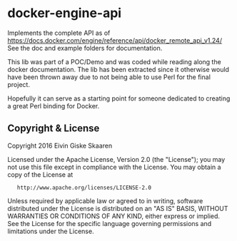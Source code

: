 # docker-engine-api

Implements the complete API as of https://docs.docker.com/engine/reference/api/docker_remote_api_v1.24/
See the doc and example folders for documentation.

This lib was part of a POC/Demo and was coded while reading along the docker documentation.
The lib has been extracted since it otherwise would have been thrown away due to not being able to use Perl for the final project.

Hopefully it can serve as a starting point for someone dedicated to creating a great Perl binding for Docker.

## Copyright & License 

   Copyright 2016 Eivin Giske Skaaren

   Licensed under the Apache License, Version 2.0 (the "License");
   you may not use this file except in compliance with the License.
   You may obtain a copy of the License at

       http://www.apache.org/licenses/LICENSE-2.0

   Unless required by applicable law or agreed to in writing, software
   distributed under the License is distributed on an "AS IS" BASIS,
   WITHOUT WARRANTIES OR CONDITIONS OF ANY KIND, either express or implied.
   See the License for the specific language governing permissions and
   limitations under the License.
